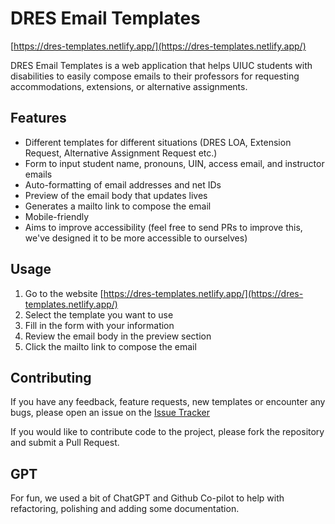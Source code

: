 # DRES Email Templates

[https://dres-templates.netlify.app/](https://dres-templates.netlify.app/)

DRES Email Templates is a web application that helps UIUC students with disabilities to easily compose emails to their professors for requesting accommodations, extensions, or alternative assignments.

## Features

- Different templates for different situations (DRES LOA, Extension Request, Alternative Assignment Request etc.)
- Form to input student name, pronouns, UIN, access email, and instructor emails
- Auto-formatting of email addresses and net IDs
- Preview of the email body that updates lives
- Generates a mailto link to compose the email
- Mobile-friendly
- Aims to improve accessibility (feel free to send PRs to improve this, we've designed it to be more accessible to ourselves)

## Usage

1. Go to the website [https://dres-templates.netlify.app/](https://dres-templates.netlify.app/)
2. Select the template you want to use
3. Fill in the form with your information
4. Review the email body in the preview section
5. Click the mailto link to compose the email

## Contributing

If you have any feedback, feature requests, new templates or encounter any bugs, please open an issue on the [Issue Tracker](https://github.com/drshika/dres-emailer-templates/issues)

If you would like to contribute code to the project, please fork the repository and submit a Pull Request. 

## GPT

For fun, we used a bit of ChatGPT and Github Co-pilot to help with refactoring, polishing and adding some documentation.